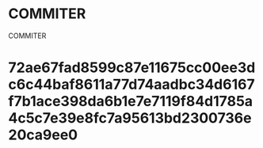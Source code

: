 # COMMITER
COMMITER






# 72ae67fad8599c87e11675cc00ee3dc6c44baf8611a77d74aadbc34d6167f7b1ace398da6b1e7e7119f84d1785a4c5c7e39e8fc7a95613bd2300736e20ca9ee0
